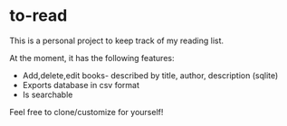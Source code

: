 # to-read

This is a personal project to keep track of my reading list.

At the moment, it has the following features:
* Add,delete,edit books- described by title, author, description (sqlite)
* Exports database in csv format
* Is searchable

Feel free to clone/customize for yourself!
